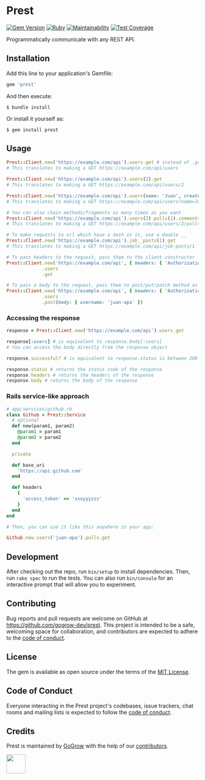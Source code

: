 # Prest

[![Gem Version](https://badge.fury.io/rb/prest.svg)](https://badge.fury.io/rb/prest)
[![Ruby](https://github.com/gogrow-dev/prest/actions/workflows/main.yml/badge.svg?branch=main)](https://github.com/gogrow-dev/prest/actions/workflows/main.yml)
[![Maintainability](https://api.codeclimate.com/v1/badges/f81b2e00be4d8eaa5e81/maintainability)](https://codeclimate.com/github/gogrow-dev/prest/maintainability)
[![Test Coverage](https://api.codeclimate.com/v1/badges/f81b2e00be4d8eaa5e81/test_coverage)](https://codeclimate.com/github/gogrow-dev/prest/test_coverage)

Programmatically communicate with any REST API.

## Installation

Add this line to your application's Gemfile:

```ruby
gem 'prest'
```

And then execute:

    $ bundle install

Or install it yourself as:

    $ gem install prest

## Usage

```ruby
Prest::Client.new('https://example.com/api').users.get # instead of .get you can use .put .patch .post .delete
# This translates to making a GET https://example.com/api/users

Prest::Client.new('https://example.com/api').users(2).get
# This translates to making a GET https://example.com/api/users/2

Prest::Client.new('https://example.com/api').users(name: 'Juan', created_at: '2022-07-20').get
# This translates to making a GET https://example.com/api/users?name=Juan&created_at=2022-07-20

# You can also chain methods/fragments as many times as you want
Prest::Client.new('https://example.com/api').users(2).pulls(1).comments.get
# This translates to making a GET https://example.com/api/users/2/pulls/1/comments

# To make requests to url which have a dash in it, use a double __
Prest::Client.new('https://example.com/api').job__posts(1).get
# This translates to making a GET https://example.com/api/job-posts/1

# To pass headers to the request, pass them to the client constructor
Prest::Client.new('https://example.com/api', { headers: { 'Authorization' => 'Bearer Token xxxyyyzzz' } })
             .users
             .get

# To pass a body to the request, pass them to post/put/patch method as follows:
Prest::Client.new('https://example.com/api', { headers: { 'Authorization' => 'Bearer Token xxxyyyzzz' } })
             .users
             .post(body: { username: 'juan-apa' })
```

### Accessing the response

```ruby
response = Prest::Client.new('https://example.com/api').users.get

response[:users] # is equivalent to response.body[:users]
# You can access the body directly from the response object

response.successful? # is equivalent to response.status is between 200-299

response.status # returns the status code of the response
response.headers # returns the headers of the response
response.body # returns the body of the response
```

### Rails service-like approach

```ruby
# app/services/github.rb
class Github < Prest::Service
  # optional
  def new(param1, param2)
    @param1 = param1
    @param2 = param2
  end

  private

  def base_uri
    'https://api.github.com'
  end

  def headers
    {
      'access_token' => 'xxxyyyzzz'
    }
  end
end

# Then, you can use it like this anywhere in your app:

Github.new.users('juan-apa').pulls.get
```

## Development

After checking out the repo, run `bin/setup` to install dependencies. Then, run `rake spec` to run the tests. You can also run `bin/console` for an interactive prompt that will allow you to experiment.

## Contributing

Bug reports and pull requests are welcome on GitHub at https://github.com/gogrow-dev/prest. This project is intended to be a safe, welcoming space for collaboration, and contributors are expected to adhere to the [code of conduct](https://github.com/gogrow-dev/prest/blob/main/CODE_OF_CONDUCT.md).

## License

The gem is available as open source under the terms of the [MIT License](https://opensource.org/licenses/MIT).

## Code of Conduct

Everyone interacting in the Prest project's codebases, issue trackers, chat rooms and mailing lists is expected to follow the [code of conduct](https://github.com/gogrow-dev/prest/blob/main/CODE_OF_CONDUCT.md).

## Credits

Prest is maintained by [GoGrow](https://gogrow.dev) with the help of our
[contributors](https://github.com/gogrow-dev/prest/contributors).

[<img src="https://user-images.githubusercontent.com/9309458/180014465-00477428-fd76-48f6-b984-5b401b8ce241.svg" height="50"/>](https://gogrow.dev)
